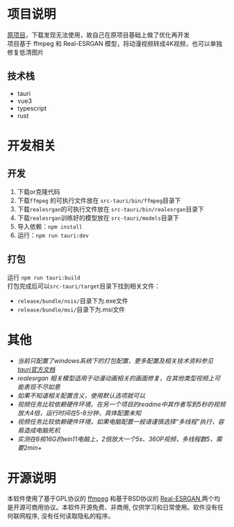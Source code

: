 # 项目说明
[原项目](https://github.com/Minori-ty/mp4To4K-rust)，下载发现无法使用，故自己在原项目基础上做了优化再开发  
项目基于 ffmpeg 和 Real-ESRGAN 模型，将动漫视频转成4K视频，也可以单独修复低清图片  
## 技术栈
- tauri
- vue3
- typescript
- rust

# 开发相关
## 开发
1. 下载or克隆代码  
2. 下载`ffmpeg` 的可执行文件放在 `src-tauri/bin/ffmpeg`目录下  
3. 下载`realesrgan`的可执行文件放在 `src-tauri/bin/realesrgan`目录下
4. 下载`realesrgan`训练好的模型放在 `src-tauri/models`目录下
5. 导入依赖：`npm install`  
6. 运行：`npm run tauri:dev`
## 打包
运行 `npm run tauri:build`  
打包完成后可以`src-tauri/target`目录下找到相关文件：
- `release/bundle/nsis/`目录下为.exe文件
- `release/bundle/msi/`目录下为.msi文件 
  

# 其他
- *当前只配置了windows系统下的打包配置，更多配置及相关技术资料参见 [tauri官方文档](https://tauri.app/zh-cn/)*  
- *realesrgan 相关模型适用于动漫动画相关的画面修复，在其他类型视频上可能表现不尽如意*  
- *如果不知道相关配置含义，使用默认选项就可以*  
- *视频任务比较依赖硬件环境，在另一个项目的readme中其作者写到5秒的视频放大4倍，运行时间在5-8分钟，具体配置未知*  
- *视频任务比较依赖硬件环境，如果电脑配置一般请谨慎选择“多线程”执行，容易造成电脑死机* 
- *实测在6核16G的win11电脑上，2倍放大一个5s、360P视频，多线程数5，需要2min+*

# 开源说明
本软件使用了基于GPL协议的 [ffmpeg](https://github.com/FFmpeg/FFmpeg) 和基于BSD协议的 [Real-ESRGAN](https://github.com/xinntao/Real-ESRGAN),两个均是开源可商用协议。本软件开源免费、非商用, 仅供学习和日常使用。软件没有任何联网程序, 没有任何读取隐私的程序。

